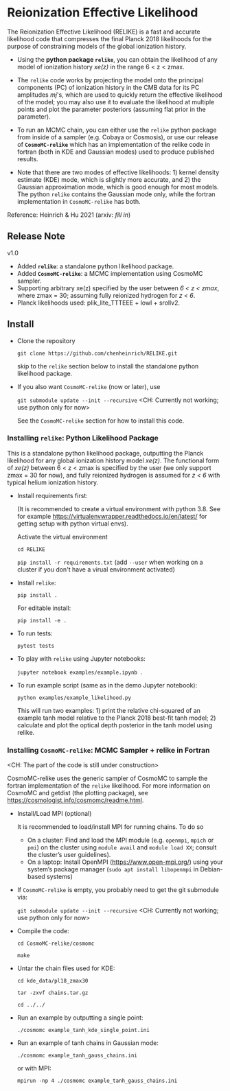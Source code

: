 # Reionization Effective Likelihood

The Reionization Effective Likelihood (RELIKE) is a fast and accurate likelihood code that compresses the final Planck 2018 likelihoods for the purpose of constraining models of the global ionization history.

- Using the **python package `relike`**, you can obtain the likelihood of any model of ionization history _xe(z)_ in the range
6 < z < zmax. 

- The `relike` code works by projecting the model onto the principal components (PC) of ionization history in the CMB data for its PC amplitudes _mj_'s, which are used to quickly return the effective likelihood of the model; you may also use it to evaluate the likelihood at multiple points and plot the parameter posteriors (assuming flat prior in the parameter). 

- To run an MCMC chain, you can either use the `relike` python package from inside of a sampler (e.g. Cobaya or Cosmosis), or use our release of **`CosmoMC-relike`** which has an implementation of the relike code in fortran (both in KDE and Gaussian modes) used to produce published results. 

- Note that there are two modes of effective likelihoods: 1) kernel density estimate (KDE) mode, which is slightly more accurate, and 2) the Gaussian approximation mode, which is good enough for most models. The python `relike` contains the Gaussian mode only, while the fortran implementation in `CosmoMC-relike` has both. 

Reference: Heinrich & Hu 2021 (arxiv: _fill in_)

## Release Note

v1.0
- Added **`relike`**: a standalone python likelihood package.
- Added **`CosmoMC-relike`**: a MCMC implementation using CosmoMC sampler. 
- Supporting arbitrary xe(z) specified by the user between _6 < z < zmax_, where zmax = 30; assuming fully reionized hydrogen for _z < 6_.
- Planck likelihoods used: plik_lite_TTTEEE + lowl + srollv2.

## Install

- Clone the repository

  `git clone https://github.com/chenheinrich/RELIKE.git`
  
  skip to the `relike` section below to install the standalone python likelihood package.

- If you also want `CosmoMC-relike` (now or later), use

  `git submodule update --init --recursive` <CH: Currently not working; use python only for now>

  See the `CosmoMC-relike` section for how to install this code. 


### Installing `relike`: Python Likelihood Package

This is a standalone python likelihood package, outputting the Planck likelihood for any global ionization history model _xe(z)_. The functional form of _xe(z)_ between 6 < z < zmax is specified by the user (we only support zmax = 30 for now), and fully reionized hydrogen is assumed for _z < 6_ with typical helium ionization history. 

- Install requirements first: 

  (It is recommended to create a virtual environment with python 3.8. See for example https://virtualenvwrapper.readthedocs.io/en/latest/ for getting setup with python virtual envs).

  Activate the virtual environment

  `cd RELIKE`

  `pip install -r requirements.txt` (add `--user` when working on a cluster if you don't have a virual environment activated)

- Install `relike`:

  `pip install .`

  For editable install: 
  
  `pip install -e .`

- To run tests: 

  `pytest tests`

- To play with `relike` using Jupyter notebooks:

  `jupyter notebook examples/example.ipynb `.

- To run example script (same as in the demo Jupyter notebook): 

  `python examples/example_likelihood.py`

  This will run two examples: 1) print the relative chi-squared of an example tanh model relative to the Planck 2018 best-fit tanh model; 2) calculate and plot the optical depth posterior in the tanh model using relike.

### Installing `CosmoMC-relike`: MCMC Sampler + relike in Fortran 

<CH: The part of the code is still under construction>

CosmoMC-relike uses the generic sampler of CosmoMC to sample the fortran implementation of the `relike` likelihood. For more information on CosmoMC and getdist (the plotting package), see https://cosmologist.info/cosmomc/readme.html.

- Install/Load MPI (optional)

  It is recommended to load/install MPI for running chains. To do so
  
  - On a cluster: Find and load the MPI module (e.g. `openmpi`, `mpich` or `pmi`) on the cluster using `module avail` and `module load XX`; consult the cluster’s user guidelines).
  - On a laptop: Install OpenMPI (https://www.open-mpi.org/) using your system’s package manager (`sudo apt install libopenmpi` in Debian-based systems)

- If `CosmoMC-relike` is empty, you probably need to get the git submodule via: 

  `git submodule update --init --recursive` <CH: Currently not working; use python only for now>

- Compile the code: 

  `cd CosmoMC-relike/cosmomc`
  
  `make`
  
- Untar the chain files used for KDE:

  `cd kde_data/pl18_zmax30`
  
  `tar -zxvf chains.tar.gz`
  
  `cd ../../`

- Run an example by outputting a single point: <insert file>

  `./cosmomc example_tanh_kde_single_point.ini`

- Run an example of tanh chains in Gaussian mode: <insert file>

  `./cosmomc example_tanh_gauss_chains.ini`
  
  or with MPI:
  
  `mpirun -np 4 ./cosmomc example_tanh_gauss_chains.ini`
  
